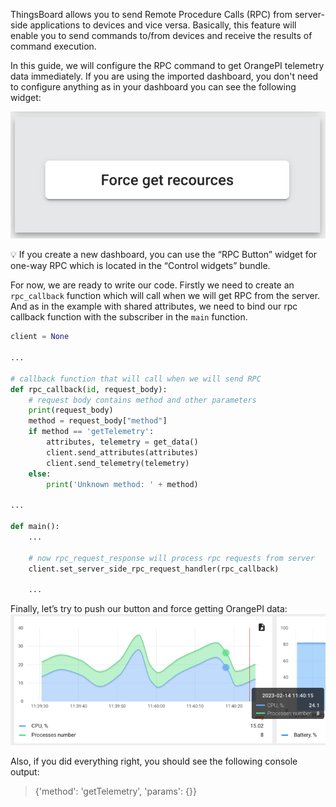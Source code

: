 ThingsBoard allows you to send Remote Procedure Calls (RPC) from server-side applications to devices and vice versa. 
Basically, this feature will enable you to send commands to/from devices and receive the results of command execution.

In this guide, we will configure the RPC command to get OrangePI telemetry data immediately. If you are 
using the imported dashboard, you don't need to configure anything as in your dashboard you can see the following widget:

![](/images/devices-library/basic/single-board-computers/one-way-rpc-widget.png)

<aside>
💡 If you create a new dashboard, you can use the “RPC Button” widget for one-way RPC  which is located in the “Control widgets” bundle.

</aside>

For now, we are ready to write our code. Firstly we need to create an `rpc_callback` function which will call when we 
will get RPC from the server. And as in the example with shared attributes, we need to bind our rpc callback function 
with the subscriber in the `main` function.

```python
client = None

...

# callback function that will call when we will send RPC
def rpc_callback(id, request_body):
    # request body contains method and other parameters
    print(request_body)
    method = request_body["method"]
    if method == 'getTelemetry':
        attributes, telemetry = get_data()
        client.send_attributes(attributes)
        client.send_telemetry(telemetry)
    else:
        print('Unknown method: ' + method)

...

def main():
    ...

    # now rpc_request_response will process rpc requests from server
    client.set_server_side_rpc_request_handler(rpc_callback)

    ...
```

Finally, let’s try to push our button and force getting OrangePI data:
![](/images/devices-library/basic/single-board-computers/timeseries-rpc-widget.png)

Also, if you did everything right, you should see the following console output:

> {'method': 'getTelemetry', 'params': {}}
>
